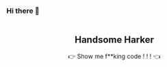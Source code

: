 ### Hi there 👋

<p align = "center">
	<img scr="./logo.png" />
	<h2 align = "center">Handsome Harker</h2>
	<p align= "center">👉 Show me f**king code ! ! ! 👈</p>
</p>
